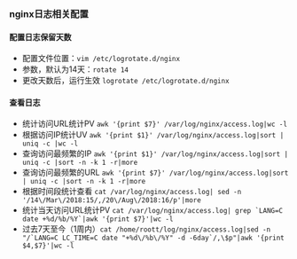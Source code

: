 ### nginx日志相关配置

#### 配置日志保留天数

  - 配置文件位置：`vim /etc/logrotate.d/nginx`
  - 参数，默认为14天：`rotate 14`
  - 更改天数后，运行生效 `logrotate /etc/logrotate.d/nginx`

#### 查看日志
- 统计访问URL统计PV	`awk '{print $7}' /var/log/nginx/access.log|wc -l`
- 根据访问IP统计UV		`awk '{print $1}' /var/log/nginx/access.log|sort | uniq -c |wc -l`		
- 查询访问最频繁的IP	`awk '{print $1}' /var/log/nginx/access.log|sort | uniq -c |sort -n -k 1 -r|more`
- 查询访问最频繁的URL	`awk '{print $7}' /var/log/nginx/access.log|sort | uniq -c |sort -n -k 1 -r|more`
- 根据时间段统计查看	`cat /var/log/nginx/access.log| sed -n '/14\/Mar\/2018:15/,/20\/Aug\/2018:16/p'|more`
- 统计当天访问URL统计PV	```cat /var/log/nginx/access.log| grep `LANG=C date +%d/%b/%Y`|awk '{print $7}'|wc -l```
- 过去7天至今（1周内）```cat /home/roott/log/nginx/access.log|sed -n "/`LANG=C LC_TIME=C date "+%d\/%b\/%Y" -d -6day`/,\$p"|awk '{print $4,$7}'|wc -l```
